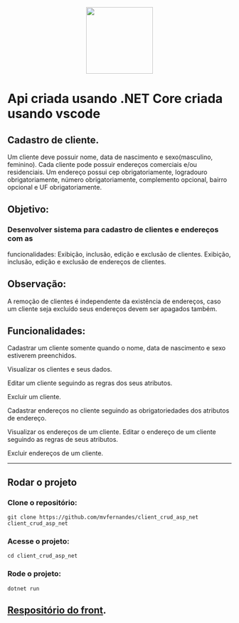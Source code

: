 <p align="center"><img src="https://upload.wikimedia.org/wikipedia/commons/thumb/e/ee/.NET_Core_Logo.svg/512px-.NET_Core_Logo.svg.png" width="150"></p>

# Api criada usando .NET Core criada usando vscode

## Cadastro de cliente.

Um cliente deve possuir nome, data de nascimento e sexo(masculino,
feminino).
Cada cliente pode possuir endereços comerciais e/ou residenciais.
Um endereço possui cep obrigatoriamente, logradouro obrigatoriamente,
número
obrigatoriamente, complemento opcional, bairro opcional e UF
obrigatoriamente.

## Objetivo:
### Desenvolver sistema para cadastro de clientes e endereços com as
funcionalidades:
Exibição, inclusão, edição e exclusão de clientes.
Exibição, inclusão, edição e exclusão de endereços de clientes.

## Observação:
A remoção de clientes é independente da existência de endereços, caso um
cliente
seja excluído seus endereços devem ser apagados também.

## Funcionalidades:
Cadastrar um cliente somente quando o nome, data de nascimento e sexo
estiverem preenchidos.

Visualizar os clientes e seus dados.

Editar um cliente seguindo as regras dos seus atributos.

Excluir um cliente.

Cadastrar endereços no cliente seguindo as obrigatoriedades dos atributos
de
endereço.

Visualizar os endereços de um cliente.
Editar o endereço de um cliente seguindo as regras de seus atributos.

Excluir endereços de um cliente.

---

## Rodar o projeto

### Clone o repositório:
```
git clone https://github.com/mvfernandes/client_crud_asp_net client_crud_asp_net
```

### Acesse o projeto:
```
cd client_crud_asp_net
```

### Rode o projeto:
```
dotnet run
```

## [Respositório do front](https://github.com/mvfernandes/cliente_crud_reactjs).
